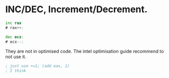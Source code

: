 # INC/DEC, Increment/Decrement. 

```asm 
inc rax 
# rax++; 

dec ecx: 
# ecx--;
```

They are not in optimised code. The intel optimisation guide recommend to not use it. 
```asm
; just use +=1; (add eax, 1)
; I think

```
